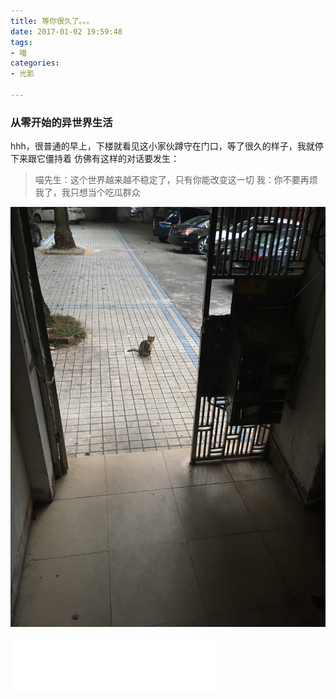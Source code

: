 ```yaml
---
title: 等你很久了。。。
date: 2017-01-02 19:59:48
tags: 
- 喵
categories:
- 光影

---
```


### 从零开始的异世界生活


hhh，很普通的早上，下楼就看见这小家伙蹲守在门口，等了很久的样子，我就停下来跟它僵持着
仿佛有这样的对话要发生：
>喵先生：这个世界越来越不稳定了，只有你能改变这一切
>我：你不要再烦我了，我只想当个吃瓜群众

<!-- more -->
![](等你很久了。。。/miaomiao.jpg)

<iframe frameborder="no" border="0" marginwidth="0" marginheight="0" width=330 height=86 src="//music.163.com/outchain/player?type=2&id=22660279&auto=0&height=66"></iframe>
